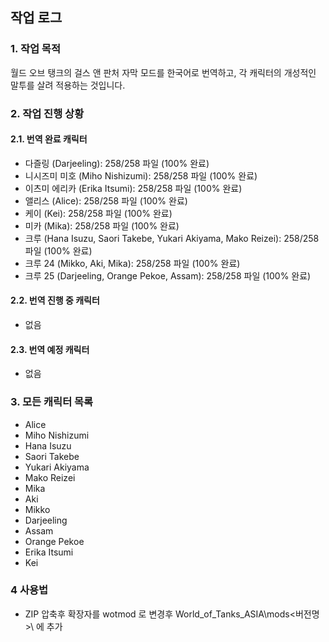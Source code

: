## 작업 로그

### 1. 작업 목적
월드 오브 탱크의 걸스 앤 판처 자막 모드를 한국어로 번역하고, 각 캐릭터의 개성적인 말투를 살려 적용하는 것입니다.

### 2. 작업 진행 상황

#### 2.1. 번역 완료 캐릭터
- 다즐링 (Darjeeling): 258/258 파일 (100% 완료)
- 니시즈미 미호 (Miho Nishizumi): 258/258 파일 (100% 완료)
- 이츠미 에리카 (Erika Itsumi): 258/258 파일 (100% 완료)
- 앨리스 (Alice): 258/258 파일 (100% 완료)
- 케이 (Kei): 258/258 파일 (100% 완료)
- 미카 (Mika): 258/258 파일 (100% 완료)
- 크루 (Hana Isuzu, Saori Takebe, Yukari Akiyama, Mako Reizei): 258/258 파일 (100% 완료)
- 크루 24 (Mikko, Aki, Mika): 258/258 파일 (100% 완료)
- 크루 25 (Darjeeling, Orange Pekoe, Assam): 258/258 파일 (100% 완료)

#### 2.2. 번역 진행 중 캐릭터
- 없음

#### 2.3. 번역 예정 캐릭터
- 없음

### 3. 모든 캐릭터 목록
- Alice
- Miho Nishizumi
- Hana Isuzu
- Saori Takebe
- Yukari Akiyama
- Mako Reizei
- Mika
- Aki
- Mikko
- Darjeeling
- Assam
- Orange Pekoe
- Erika Itsumi
- Kei


### 4 사용법 
-  ZIP 압축후 확장자를 wotmod 로 변경후 World_of_Tanks_ASIA\mods\<버전명>\  에 추가
